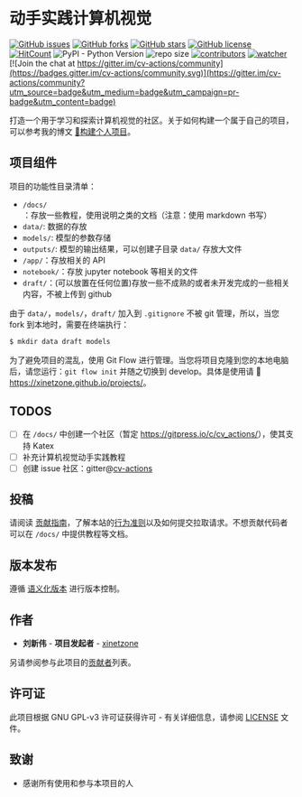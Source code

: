 # 动手实践计算机视觉

[![GitHub issues](https://img.shields.io/github/issues/xinetzone/cv-actions)](https://github.com/xinetzone/cv-actions/issues) [![GitHub forks](https://img.shields.io/github/forks/xinetzone/cv-actions)](https://github.com/xinetzone/cv-actions/network) [![GitHub stars](https://img.shields.io/github/stars/xinetzone/cv-actions)](https://github.com/xinetzone/cv-actions/stargazers) [![GitHub license](https://img.shields.io/github/license/xinetzone/cv-actions)](https://github.com/xinetzone/cv-actions/blob/master/LICENSE) [![HitCount](http://hits.dwyl.io/xinetzone/cv-actions.svg)](http://hits.dwyl.io/xinetzone/cv-actions) ![PyPI - Python Version](https://img.shields.io/pypi/pyversions/cv) ![repo size](https://img.shields.io/github/repo-size/xinetzone/cv-actions.svg) [![contributors](https://img.shields.io/github/contributors/xinetzone/cv-actions.svg)](https://github.com/xinetzone/cv-actions/graphs/contributors) [![watcher](https://img.shields.io/github/watchers/xinetzone/cv-actions.svg)](https://github.com/xinetzone/cv-actions/watchers) [![Join the chat at https://gitter.im/cv-actions/community](https://badges.gitter.im/cv-actions/community.svg)](https://gitter.im/cv-actions/community?utm_source=badge&utm_medium=badge&utm_campaign=pr-badge&utm_content=badge)

打造一个用于学习和探索计算机视觉的社区。关于如何构建一个属于自己的项目，可以参考我的博文 [📖构建个人项目](https://xinetzone.github.io/zh-CN/e6d6f9e7.html)。

## 项目组件

项目的功能性目录清单：

- `/docs/`：存放一些教程，使用说明之类的文档（注意：使用 markdown 书写）
- `data/`: 数据的存放
- `models/`: 模型的参数存储
- `outputs/`: 模型的输出结果，可以创建子目录 `data/` 存放大文件
- `/app/`：存放相关的 API
- `notebook/`：存放 jupyter notebook 等相关的文件
- `draft/`：(可以放置在任何位置)存放一些不成熟的或者未开发完成的一些相关内容，不被上传到 github

由于 `data/`，`models/`，`draft/` 加入到 `.gitignore` 不被 git 管理，所以，当您 fork 到本地时，需要在终端执行：

```sh
$ mkdir data draft models
```

为了避免项目的混乱，使用 Git Flow 进行管理。当您将项目克隆到您的本地电脑后，请您运行：`git flow init` 并随之切换到 develop。具体是使用请 📖<https://xinetzone.github.io/projects/>。

## TODOS

- [ ] 在 `/docs/` 中创建一个社区（暂定 <https://gitpress.io/c/cv_actions/>），使其支持 Katex
- [ ] 补充计算机视觉动手实践教程
- [ ] 创建 issue 社区：gitter@[cv-actions](https://gitter.im/cv-actions/community)

## 投稿

请阅读 [贡献指南](CONTRIBUTING.md)，了解本站的[行为准则](CODE_OF_CONDUCT.md)以及如何提交拉取请求。不想贡献代码者可以在 `/docs/` 中提供教程等文档。

## 版本发布

遵循 [语义化版本](https://semver.org/lang/zh-CN/) 进行版本控制。

## 作者

- **刘新伟** - **项目发起者** - [xinetzone](https://github.com/xinetzone)

另请参阅参与此项目的[贡献者](https://github.com/xinetzone/cv-actions/graphs/contributors)列表。

## 许可证

此项目根据 GNU GPL-v3 许可证获得许可 - 有关详细信息，请参阅 [LICENSE](LICENSE) 文件。

## 致谢

- 感谢所有使用和参与本项目的人
